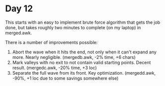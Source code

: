# Day 12

This starts with an easy to implement brute force algorithm that gets the job done, but takes roughly two minutes to complete (on my laptop) in merged.awk.

There is a number of improvements possible:
1. Abort the wave when it hits the end, not only when it can't expand any more. Nearly negligible. (mergedb.awk, -2% time, +6 chars)
2. Mark valleys with no exit to not contain valid starting points. Decent result. (mergedc.awk, -20% time, +3 loc)
3. Separate the full wave from its front. Key optimization. (mergedd.awk, -90%, +1 loc due to some savings somewhere else)
